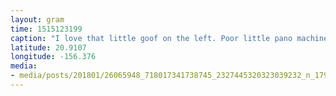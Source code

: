 ```yaml
---
layout: gram
time: 1515123199
caption: "I love that little goof on the left. Poor little pano machine was too tired. 😴"
latitude: 20.9107
longitude: -156.376
media:
- media/posts/201801/26065948_718017341738745_2327445320323039232_n_17921108947035815.jpg
---
```


